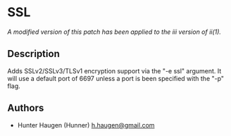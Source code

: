 SSL
===

*A modified version of this patch has been applied to the iii version of
ii(1).*

Description
-----------
Adds SSLv2/SSLv3/TLSv1 encryption support via the "-e ssl" argument. It will
use a default port of 6697 unless a port is been specified with the "-p" flag.

Authors
-------
* Hunter Haugen (Hunner) <h.haugen@gmail.com>
